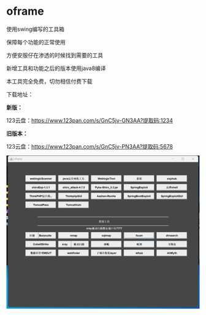 # oframe

使用swing编写的工具箱

保障每个功能的正常使用

方便安服仔在渗透的时候找到需要的工具

新增工具和功能之后的版本使用java8编译

本工具完全免费，切勿相信付费下载

下载地址：

**新版：**

123云盘：https://www.123pan.com/s/GnC5jv-GN3AA?提取码:1234

**旧版本：**

123云盘：https://www.123pan.com/s/GnC5jv-PN3AA?提取码:5678



<img src="img\1.png" alt="1" style="zoom: 67%;" />
